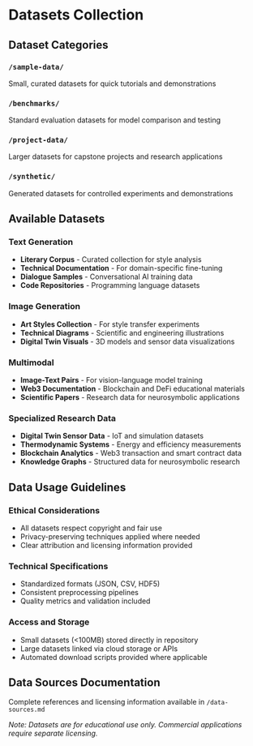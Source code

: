 # Datasets Collection

## Dataset Categories

### `/sample-data/`
Small, curated datasets for quick tutorials and demonstrations

### `/benchmarks/`
Standard evaluation datasets for model comparison and testing

### `/project-data/`
Larger datasets for capstone projects and research applications

### `/synthetic/`
Generated datasets for controlled experiments and demonstrations

## Available Datasets

### Text Generation
- **Literary Corpus** - Curated collection for style analysis
- **Technical Documentation** - For domain-specific fine-tuning
- **Dialogue Samples** - Conversational AI training data
- **Code Repositories** - Programming language datasets

### Image Generation
- **Art Styles Collection** - For style transfer experiments
- **Technical Diagrams** - Scientific and engineering illustrations
- **Digital Twin Visuals** - 3D models and sensor data visualizations

### Multimodal
- **Image-Text Pairs** - For vision-language model training
- **Web3 Documentation** - Blockchain and DeFi educational materials
- **Scientific Papers** - Research data for neurosymbolic applications

### Specialized Research Data
- **Digital Twin Sensor Data** - IoT and simulation datasets
- **Thermodynamic Systems** - Energy and efficiency measurements
- **Blockchain Analytics** - Web3 transaction and smart contract data
- **Knowledge Graphs** - Structured data for neurosymbolic research

## Data Usage Guidelines

### Ethical Considerations
- All datasets respect copyright and fair use
- Privacy-preserving techniques applied where needed
- Clear attribution and licensing information provided

### Technical Specifications
- Standardized formats (JSON, CSV, HDF5)
- Consistent preprocessing pipelines
- Quality metrics and validation included

### Access and Storage
- Small datasets (<100MB) stored directly in repository
- Large datasets linked via cloud storage or APIs
- Automated download scripts provided where applicable

## Data Sources Documentation
Complete references and licensing information available in `/data-sources.md`

*Note: Datasets are for educational use only. Commercial applications require separate licensing.*

